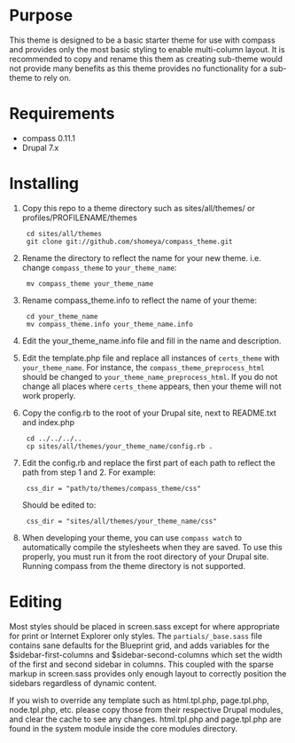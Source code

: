 Purpose
=======

This theme is designed to be a basic starter theme for use with compass and provides only the most basic styling to enable multi-column layout. It is recommended to copy and rename this them as creating sub-theme would not provide many benefits as this theme provides no functionality for a sub-theme to rely on.

Requirements
============

- compass 0.11.1
- Drupal 7.x

Installing
==========

1. Copy this repo to a theme directory such as sites/all/themes/ or profiles/PROFILENAME/themes

        cd sites/all/themes
        git clone git://github.com/shomeya/compass_theme.git
        
2. Rename the directory to reflect the name for your new theme. i.e. change `compass_theme` to `your_theme_name`:

        mv compass_theme your_theme_name

3. Rename compass_theme.info to reflect the name of your theme:

        cd your_theme_name
        mv compass_theme.info your_theme_name.info

4. Edit the your_theme_name.info file and fill in the name and description.
5. Edit the template.php file and replace all instances of `certs_theme` with `your_theme_name`. For instance, the `compass_theme_preprocess_html` should be changed to `your_theme_name_preprocess_html`. If you do not change all places where `certs_theme` appears, then your theme will not work properly.
6. Copy the config.rb to the root of your Drupal site, next to README.txt and index.php

        cd ../../../..
        cp sites/all/themes/your_theme_name/config.rb .

7. Edit the config.rb and replace the first part of each path to reflect the path from step 1 and 2. For example:

        css_dir = "path/to/themes/compass_theme/css"

    Should be edited to:
    
        css_dir = "sites/all/themes/your_theme_name/css"

8. When developing your theme, you can use `compass watch` to automatically compile the stylesheets when they are saved. To use this properly, you must run it from the root directory of your Drupal site. Running compass from the theme directory is not supported.

Editing
=======

Most styles should be placed in screen.sass except for where appropriate for print or Internet Explorer only styles. The `partials/_base.sass` file contains sane defaults for the Blueprint grid, and adds variables for the $sidebar-first-columns and $sidebar-second-columns which set the width of the first and second sidebar in columns. This coupled with the sparse markup in screen.sass provides only enough layout to correctly position the sidebars regardless of dynamic content.

If you wish to override any template such as html.tpl.php, page.tpl.php, node.tpl.php, etc. please copy those from their respective Drupal modules, and clear the cache to see any changes. html.tpl.php and page.tpl.php are found in the system module inside the core modules directory.